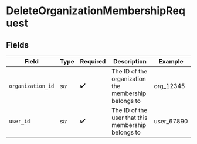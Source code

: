 # DeleteOrganizationMembershipRequest


## Fields

| Field                                                | Type                                                 | Required                                             | Description                                          | Example                                              |
| ---------------------------------------------------- | ---------------------------------------------------- | ---------------------------------------------------- | ---------------------------------------------------- | ---------------------------------------------------- |
| `organization_id`                                    | *str*                                                | :heavy_check_mark:                                   | The ID of the organization the membership belongs to | org_12345                                            |
| `user_id`                                            | *str*                                                | :heavy_check_mark:                                   | The ID of the user that this membership belongs to   | user_67890                                           |